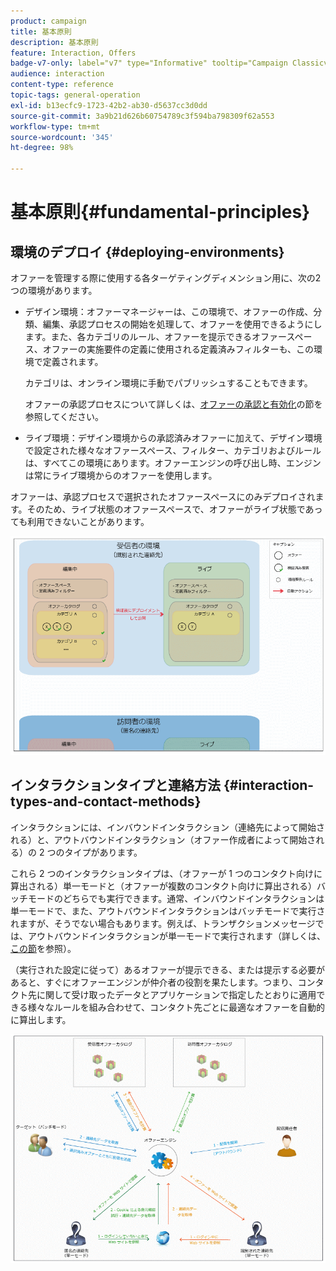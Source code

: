 ```yaml
---
product: campaign
title: 基本原則
description: 基本原則
feature: Interaction, Offers
badge-v7-only: label="v7" type="Informative" tooltip="Campaign Classicv7 にのみ適用"
audience: interaction
content-type: reference
topic-tags: general-operation
exl-id: b13ecfc9-1723-42b2-ab30-d5637cc3d0dd
source-git-commit: 3a9b21d626b60754789c3f594ba798309f62a553
workflow-type: tm+mt
source-wordcount: '345'
ht-degree: 98%

---
```


# 基本原則{#fundamental-principles}



## 環境のデプロイ {#deploying-environments}

オファーを管理する際に使用する各ターゲティングディメンション用に、次の2つの環境があります。

* デザイン環境：オファーマネージャーは、この環境で、オファーの作成、分類、編集、承認プロセスの開始を処理して、オファーを使用できるようにします。また、各カテゴリのルール、オファーを提示できるオファースペース、オファーの実施要件の定義に使用される定義済みフィルターも、この環境で定義されます。

  カテゴリは、オンライン環境に手動でパブリッシュすることもできます。

  オファーの承認プロセスについて詳しくは、[オファーの承認と有効化](../../interaction/using/approving-and-activating-an-offer.md)の節を参照してください。

* ライブ環境：デザイン環境からの承認済みオファーに加えて、デザイン環境で設定された様々なオファースペース、フィルター、カテゴリおよびルールは、すべてこの環境にあります。オファーエンジンの呼び出し時、エンジンは常にライブ環境からのオファーを使用します。

オファーは、承認プロセスで選択されたオファースペースにのみデプロイされます。そのため、ライブ状態のオファースペースで、オファーがライブ状態であっても利用できないことがあります。

![](assets/architecture_interaction1.png)

## インタラクションタイプと連絡方法 {#interaction-types-and-contact-methods}

インタラクションには、インバウンドインタラクション（連絡先によって開始される）と、アウトバウンドインタラクション（オファー作成者によって開始される）の 2 つのタイプがあります。

これら 2 つのインタラクションタイプは、（オファーが 1 つのコンタクト向けに算出される）単一モードと（オファーが複数のコンタクト向けに算出される）バッチモードのどちらでも実行できます。通常、インバウンドインタラクションは単一モードで、また、アウトバウンドインタラクションはバッチモードで実行されますが、そうでない場合もあります。例えば、トランザクションメッセージでは、アウトバウンドインタラクションが単一モードで実行されます（詳しくは、[この節](../../message-center/using/about-transactional-messaging.md)を参照）。

（実行された設定に従って）あるオファーが提示できる、または提示する必要があると、すぐにオファーエンジンが仲介者の役割を果たします。つまり、コンタクト先に関して受け取ったデータとアプリケーションで指定したとおりに適用できる様々なルールを組み合わせて、コンタクト先ごとに最適なオファーを自動的に算出します。

![](assets/architecture_interaction2.png)
